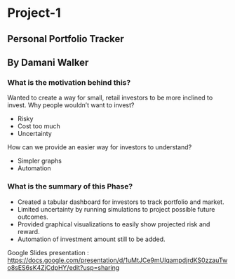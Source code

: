 # Project-1

## Personal Portfolio Tracker
## By Damani Walker

### What is the motivation behind this?

Wanted to create a way for small, retail investors to be more inclined to invest.
Why people wouldn’t want to invest?
* Risky
* Cost too much
* Uncertainty

How can we provide an easier way for investors to understand?
* Simpler graphs
* Automation

### What is the summary of this Phase?

* Created a tabular dashboard for investors to track portfolio and market.
* Limited uncertainty by running simulations to project possible future outcomes.
* Provided graphical visualizations to easily show projected risk and reward.
* Automation of investment amount still to be added.

Google Slides presentation : https://docs.google.com/presentation/d/1uMtJCe9mUIqampdjrdKS0zzauTwo8sES6sK4ZjCdpHY/edit?usp=sharing
